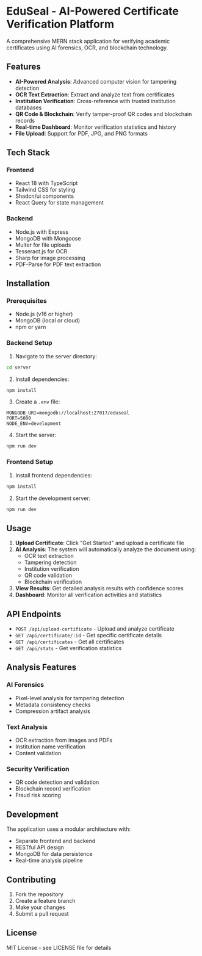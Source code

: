 # EduSeal - AI-Powered Certificate Verification Platform

A comprehensive MERN stack application for verifying academic certificates using AI forensics, OCR, and blockchain technology.

## Features

- **AI-Powered Analysis**: Advanced computer vision for tampering detection
- **OCR Text Extraction**: Extract and analyze text from certificates
- **Institution Verification**: Cross-reference with trusted institution databases
- **QR Code & Blockchain**: Verify tamper-proof QR codes and blockchain records
- **Real-time Dashboard**: Monitor verification statistics and history
- **File Upload**: Support for PDF, JPG, and PNG formats

## Tech Stack

### Frontend
- React 18 with TypeScript
- Tailwind CSS for styling
- Shadcn/ui components
- React Query for state management

### Backend
- Node.js with Express
- MongoDB with Mongoose
- Multer for file uploads
- Tesseract.js for OCR
- Sharp for image processing
- PDF-Parse for PDF text extraction

## Installation

### Prerequisites
- Node.js (v16 or higher)
- MongoDB (local or cloud)
- npm or yarn

### Backend Setup
1. Navigate to the server directory:
```bash
cd server
```

2. Install dependencies:
```bash
npm install
```

3. Create a `.env` file:
```env
MONGODB_URI=mongodb://localhost:27017/eduseal
PORT=5000
NODE_ENV=development
```

4. Start the server:
```bash
npm run dev
```

### Frontend Setup
1. Install frontend dependencies:
```bash
npm install
```

2. Start the development server:
```bash
npm run dev
```

## Usage

1. **Upload Certificate**: Click "Get Started" and upload a certificate file
2. **AI Analysis**: The system will automatically analyze the document using:
   - OCR text extraction
   - Tampering detection
   - Institution verification
   - QR code validation
   - Blockchain verification
3. **View Results**: Get detailed analysis results with confidence scores
4. **Dashboard**: Monitor all verification activities and statistics

## API Endpoints

- `POST /api/upload-certificate` - Upload and analyze certificate
- `GET /api/certificate/:id` - Get specific certificate details
- `GET /api/certificates` - Get all certificates
- `GET /api/stats` - Get verification statistics

## Analysis Features

### AI Forensics
- Pixel-level analysis for tampering detection
- Metadata consistency checks
- Compression artifact analysis

### Text Analysis
- OCR extraction from images and PDFs
- Institution name verification
- Content validation

### Security Verification
- QR code detection and validation
- Blockchain record verification
- Fraud risk scoring

## Development

The application uses a modular architecture with:
- Separate frontend and backend
- RESTful API design
- MongoDB for data persistence
- Real-time analysis pipeline

## Contributing

1. Fork the repository
2. Create a feature branch
3. Make your changes
4. Submit a pull request

## License

MIT License - see LICENSE file for details